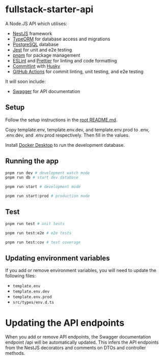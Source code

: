 # fullstack-starter-api

A Node.JS API which utilises:

- [NestJS](https://nestjs.com/) framework
- [TypeORM](https://typeorm.io/) for database access and migrations
- [PostgreSQL](https://www.postgresql.org/) database
- [Jest](https://jestjs.io/) for unit and e2e testing
- [pnpm](https://pnpm.io/) for package management
- [ESLint](https://eslint.org/) and [Prettier](https://prettier.io/) for linting and code formatting
- [Commitlint](https://commitlint.js.org/#/) with [Husky](https://typicode.github.io/husky/#/)
- [GitHub Actions](https://github.com/features/actions) for commit linting, unit testing, and e2e testing

It will soon include:

- [Swagger](https://swagger.io/) for API documentation

## Setup

Follow the setup instructions in the [root README.md](../README.md#Setup).

Copy template.env, template.env.dev, and template.env.prod to .env, .env.dev, and .env.prod respectively. Then fill in the values.

Install [Docker Desktop](https://docs.docker.com/get-docker/) to run the development database.

## Running the app

```bash
pnpm run dev # development watch mode
pnpm run db # start dev database

pnpm run start # development mode

pnpm run start:prod # production mode
```

## Test

```bash
pnpm run test # unit tests

pnpm run test:e2e # e2e tests

pnpm run test:cov # test coverage
```

## Updating environment variables

If you add or remove environment variables, you will need to update the following files:

- `template.env`
- `template.env.dev`
- `template.env.prod`
- `src/types/env.d.ts`

# Updating the API endpoints

When you add or remove API endpoints, the Swagger documentation endpoint /api will be automatically updated. This infers the API endpoints from the NestJS decorators and comments on DTOs and controller methods.
